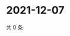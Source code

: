 # 2021-12-07

共 0 条

<!-- BEGIN WEIBO -->
<!-- 最后更新时间 Tue Dec 07 2021 16:15:13 GMT+0800 (China Standard Time) -->

<!-- END WEIBO -->
